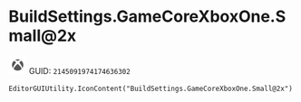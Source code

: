 # BuildSettings.GameCoreXboxOne.Small@2x
![](/img/BuildSettings.GameCoreXboxOne.Small@2x.png)
GUID: `2145091974174636302`
```
EditorGUIUtility.IconContent("BuildSettings.GameCoreXboxOne.Small@2x")
```
